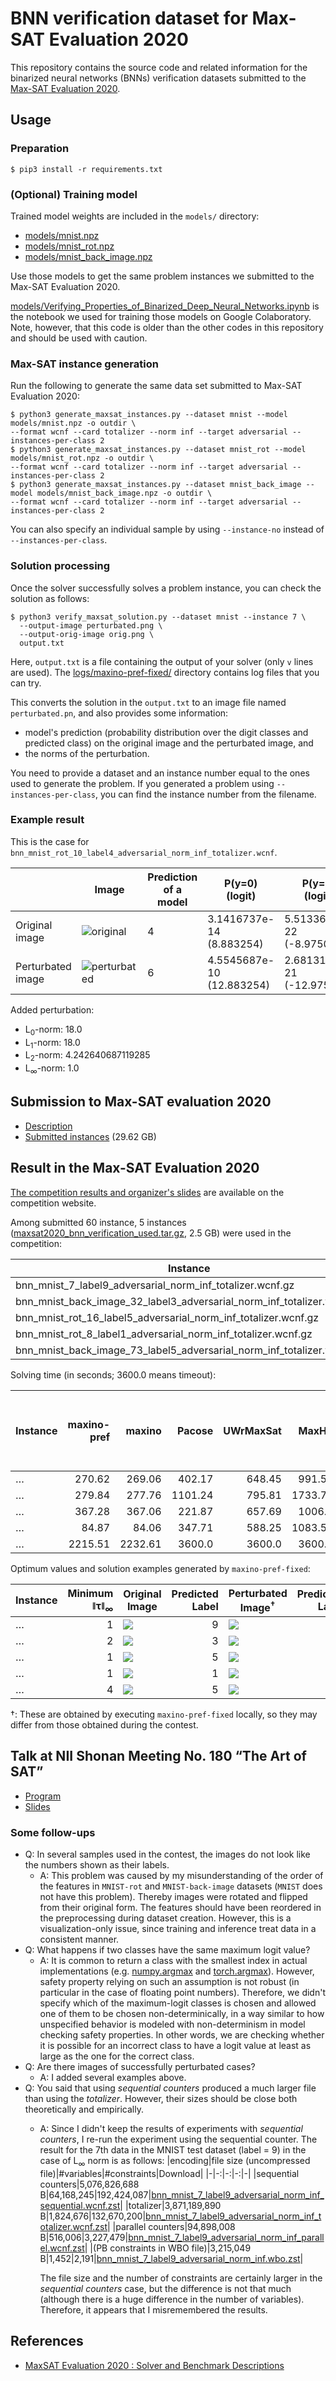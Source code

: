 # BNN verification dataset for Max-SAT Evaluation 2020

This repository contains the source code and related information for
the binarized neural networks (BNNs) verification datasets submitted
to the [Max-SAT Evaluation
2020](https://maxsat-evaluations.github.io/2020/).

## Usage

### Preparation

```console
$ pip3 install -r requirements.txt
```

### (Optional) Training model

Trained model weights are included in the `models/` directory:

* [models/mnist.npz](models/mnist.npz)
* [models/mnist_rot.npz](models/mnist_rot.npz)
* [models/mnist_back_image.npz](models/mnist_back_image.npz)

Use those models to get the same problem instances we submitted to the
Max-SAT Evaluation 2020.

[models/Verifying_Properties_of_Binarized_Deep_Neural_Networks.ipynb](models/Verifying_Properties_of_Binarized_Deep_Neural_Networks.ipynb)
is the notebook we used for training those models on Google Colaboratory.
Note, however, that this code is older than the other codes in this
repository and should be used with caution.

### Max-SAT instance generation

Run the following to generate the same data set submitted to Max-SAT Evaluation 2020: 

```console
$ python3 generate_maxsat_instances.py --dataset mnist --model models/mnist.npz -o outdir \
--format wcnf --card totalizer --norm inf --target adversarial --instances-per-class 2
$ python3 generate_maxsat_instances.py --dataset mnist_rot --model models/mnist_rot.npz -o outdir \
--format wcnf --card totalizer --norm inf --target adversarial --instances-per-class 2
$ python3 generate_maxsat_instances.py --dataset mnist_back_image --model models/mnist_back_image.npz -o outdir \
--format wcnf --card totalizer --norm inf --target adversarial --instances-per-class 2
```

You can also specify an individual sample by using `--instance-no` instead of `--instances-per-class`.

### Solution processing

Once the solver successfully solves a problem instance, you can check the solution as follows:

```console
$ python3 verify_maxsat_solution.py --dataset mnist --instance 7 \
  --output-image perturbated.png \
  --output-orig-image orig.png \
  output.txt
```

Here, `output.txt` is a file containing the output of your solver (only `v` lines are used).
The [logs/maxino-pref-fixed/](logs/maxino-pref-fixed/) directory contains log files that
you can try.

This converts the solution in the `output.txt` to an image file named `perturbated.pn`,
and also provides some information:
* model's prediction (probability distribution over the digit classes and predicted class)
  on the original image and the perturbated image, and
* the norms of the perturbation.

You need to provide a dataset and an instance number equal to the ones
used to generate the problem. If you generated a problem using
`--instances-per-class`, you can find the instance number from the
filename.

### Example result

This is the case for `bnn_mnist_rot_10_label4_adversarial_norm_inf_totalizer.wcnf`.

| | Image | Prediction of a model | P(y=0)<br>(logit) | P(y=1)<br>(logit) | P(y=2)<br>(logit) | P(y=3)<br>(logit) | P(y=4)<br>(logit) | P(y=5)<br>(logit) | P(y=6)<br>(logit) | P(y=7)<br>(logit) | P(y=8)<br>(logit) | P(y=9)<br>(logit) |
|-|-|-|-|-|-|-|-|-|-|-|-|-|
| Original image | ![original](./examples/bnn_mnist_rot_10_label4_adversarial_norm_inf_orig.png) | 4 | 3.1416737e-14<br>(8.883254) | 5.5133663e-22<br>(-8.975005) | 1.2148612e-05<br>(28.656395) | 7.593513e-20<br>(-4.049718) | **0.9997013**<br>(**39.974392**) | 1.711211e-12<br>(12.88087) | 3.8705436e-10<br>(18.302235) | 0.00028651825<br>(31.816982) | 5.633235e-12<br>(14.072353) | 4.0916482e-11<br>(16.055202) |
| Perturbated image | ![perturbated](./examples/bnn_mnist_rot_10_label4_adversarial_norm_inf_perturbated.png) | 6 | 4.5545687e-10<br>(12.883254) | 2.6813108e-21<br>(-12.975005) | 0.0032257813<br>(28.656395) | 1.7916893e-10<br>(11.950282) | 0.0016309624<br>(27.97439) | 0.004037595<br>(28.880869) | **0.91325474**<br>(**34.302235**) | 0.07607825<br>(31.816982) | 4.4588405e-06<br>(22.072353) | 0.0017682364<br>(28.055202) |

Added perturbation:

* L<sub>0</sub>-norm: 18.0
* L<sub>1</sub>-norm: 18.0
* L<sub>2</sub>-norm: 4.242640687119285
* L<sub>∞</sub>-norm: 1.0

## Submission to Max-SAT evaluation 2020

* [Description](maxsat2020/description.pdf)
* [Submitted instances](https://www.dropbox.com/s/s5r30rcpfby1vmd/maxsat2020_bnn_verification.tar.gz?dl=0) (29.62 GB)
 
## Result in the Max-SAT Evaluation 2020

[The competition results and organizer's slides](https://maxsat-evaluations.github.io/2020/rankings.html) are available on the competition website.

Among submitted 60 instance, 5 instances ([maxsat2020_bnn_verification_used.tar.gz](https://www.dropbox.com/scl/fi/o5iseq0pm4ynsi3oq5d2m/maxsat2020_bnn_verification_used.tar.gz?rlkey=brvvfdxs0v4o56f9vo29bvskk&dl=0), 2.5 GB) were used in the competition:

|Instance|Image|Label|
|-|-|-:|
|bnn_mnist_7_label9_adversarial_norm_inf_totalizer.wcnf.gz|![](images/bnn_mnist_7_label9.png)|9|
|bnn_mnist_back_image_32_label3_adversarial_norm_inf_totalizer.wcnf.gz|![](images/bnn_mnist_back_image_32_label3.png)|3|
|bnn_mnist_rot_16_label5_adversarial_norm_inf_totalizer.wcnf.gz|![](images/bnn_mnist_rot_16_label5.png)|5|
|bnn_mnist_rot_8_label1_adversarial_norm_inf_totalizer.wcnf.gz|![](images/bnn_mnist_rot_8_label1.png)|1|
|bnn_mnist_back_image_73_label5_adversarial_norm_inf_totalizer.wcnf.gz|![](images/bnn_mnist_back_image_73_label5.png)|5|

Solving time (in seconds; 3600.0 means timeout):

|Instance|maxino-pref|maxino|Pacose|UWrMaxSat|MaxHS|QMaxSAT|RC2-B / RC2-A /<br>smax-minisat / smax-mergesat|
|-|-:|-:|-:|-:|-:|-:|-:|
|…|270.62|269.06|402.17|648.45|991.52|141.42|3600.0|
|…|279.84|277.76|1101.24|795.81|1733.77|1729.06|3600.0|
|…|367.28|367.06|221.87|657.69|1006.6|704.83|3600.0|
|…|84.87|84.06|347.71|588.25|1083.57|3600.0|3600.0|
|…|2215.51|2232.61|3600.0|3600.0|3600.0|3600.0|3600.0|

Optimum values and solution examples generated by `maxino-pref-fixed`:

|Instance|Minimum ǁτǁ<sub>∞</sub>|Original Image|Predicted Label|Perturbated Image<sup>†</sup>|Predicted Label|
|-|-:|-|-:|-|-:|
|…|1|![](images/bnn_mnist_7_label9.png)|9|![](logs/maxino-pref-fixed/bnn_mnist_7_label9_adversarial_norm_inf_totalizer.png)|5|
|…|2|![](images/bnn_mnist_back_image_32_label3.png)|3|![](logs/maxino-pref-fixed/bnn_mnist_back_image_32_label3_adversarial_norm_inf_totalizer.png)|8|
|…|1|![](images/bnn_mnist_rot_16_label5.png)|5|![](logs/maxino-pref-fixed/bnn_mnist_rot_16_label5_adversarial_norm_inf_totalizer.png)|7|
|…|1|![](images/bnn_mnist_rot_8_label1.png)|1|![](logs/maxino-pref-fixed/bnn_mnist_rot_8_label1_adversarial_norm_inf_totalizer.png)|3|
|…|4|![](images/bnn_mnist_back_image_73_label5.png)|5|![](logs/maxino-pref-fixed/bnn_mnist_back_image_73_label5_adversarial_norm_inf_totalizer.png)|3|

†: These are obtained by executing `maxino-pref-fixed` locally, so they may differ from those obtained during the contest.

## Talk at NII Shonan Meeting No. 180 “The Art of SAT”

* [Program](https://nikolajbjorner.github.io/ShonanArtOfSAT/program.html)
* [Slides](https://nikolajbjorner.github.io/ShonanArtOfSAT/MasahiroSakai-slides.pdf)

### Some follow-ups

* Q: In several samples used in the contest, the images do not look like the numbers shown as their labels.
  * A: This problem was caused by my misunderstanding of the order of the features in `MNIST-rot` and `MNIST-back-image` datasets (`MNIST` does not have this problem). Thereby images were rotated and flipped from their original form. The features should have been reordered in the preprocessing during dataset creation. However, this is a visualization-only issue, since training and inference treat data in a consistent manner.
* Q: What happens if two classes have the same maximum logit value?
  * A: It is common to return a class with the smallest index in actual implementations (e.g. [numpy.argmax](https://numpy.org/doc/stable/reference/generated/numpy.argmax.html) and [torch.argmax](https://pytorch.org/docs/stable/generated/torch.argmax.html)). However, safety property relying on such an assumption is not robust (in particular in the case of floating point numbers). Therefore, we didn't specify which of the maximum-logit classes is chosen and allowed one of them to be chosen non-determinically, in a way similar to how unspecified behavior is modeled with non-determinism in model checking safety properties. In other words, we are checking whether it is possible for an incorrect class to have a logit value at least as large as the one for the correct class.
* Q: Are there images of successfully perturbated cases?
  * A: I added several examples above.
* Q: You said that using *sequential counters* produced a much larger file than using the *totalizer*. However, their sizes should be close both theoretically and empirically.
  * A: Since I didn't keep the results of experiments with *sequential counters*, I re-run the experiment using the sequential counter.
    The result for the 7th data in the MNIST test dataset (label = 9) in the case of L<sub>∞</sub> norm is as follows:
    |encoding|file size (uncompressed file)|#variables|#constraints|Download|
    |-|-:|-:|-:|-|
    |sequential counters|5,076,826,688 B|64,168,245|192,424,087|[bnn_mnist_7_label9_adversarial_norm_inf_sequential.wcnf.zst](https://www.dropbox.com/scl/fo/8ppww4gw2ulcxci9lakzu/h/problem_size_comparison?dl=0&preview=bnn_mnist_7_label9_adversarial_norm_inf_sequential.wcnf.zst&rlkey=xm0xobzf1lu1qbv3h5plsv9ds&subfolder_nav_tracking=1)|
    |totalizer|3,871,189,890 B|1,824,676|132,670,200|[bnn_mnist_7_label9_adversarial_norm_inf_totalizer.wcnf.zst](https://www.dropbox.com/scl/fo/8ppww4gw2ulcxci9lakzu/h/problem_size_comparison?dl=0&preview=bnn_mnist_7_label9_adversarial_norm_inf_totalizer.wcnf.zst&rlkey=xm0xobzf1lu1qbv3h5plsv9ds&subfolder_nav_tracking=1)|
    |parallel counters|94,898,008 B|516,006|3,227,479|[bnn_mnist_7_label9_adversarial_norm_inf_parallel.wcnf.zst](https://www.dropbox.com/scl/fo/8ppww4gw2ulcxci9lakzu/h/problem_size_comparison?dl=0&preview=bnn_mnist_7_label9_adversarial_norm_inf_parallel.wcnf.zst&rlkey=xm0xobzf1lu1qbv3h5plsv9ds&subfolder_nav_tracking=1)|
    |(PB constraints in WBO file)|3,215,049 B|1,452|2,191|[bnn_mnist_7_label9_adversarial_norm_inf.wbo.zst](https://www.dropbox.com/scl/fo/8ppww4gw2ulcxci9lakzu/h/problem_size_comparison?dl=0&preview=bnn_mnist_7_label9_adversarial_norm_inf.wbo.zst&rlkey=xm0xobzf1lu1qbv3h5plsv9ds&subfolder_nav_tracking=1)|

    The file size and the number of constraints are certainly larger in the *sequential counters* case, but the difference is not that much
    (although there is a huge difference in the number of variables).
    Therefore, it appears that I misremembered the results.
    

## References

* [MaxSAT Evaluation 2020 : Solver and Benchmark Descriptions](https://helda.helsinki.fi/items/a24cd636-edb1-4e20-bbdf-e56a66a3a05c)
